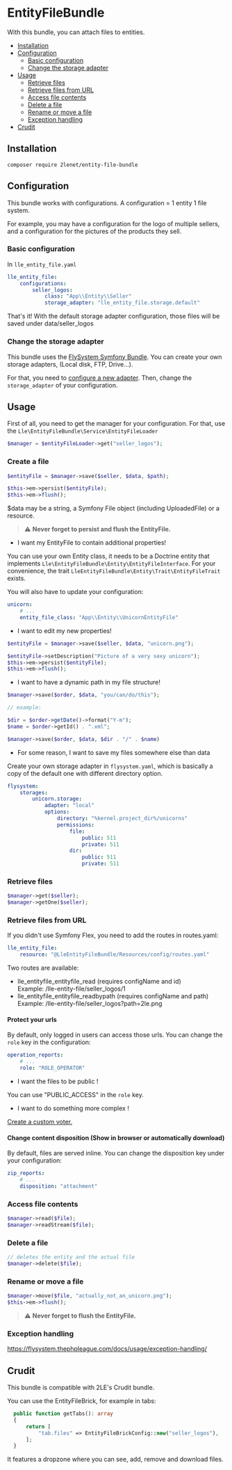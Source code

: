 # EntityFileBundle

With this bundle, you can attach files to entities.

* [Installation](#installation)
* [Configuration](#configuration)
  * [Basic configuration](#basic-configuration)
  * [Change the storage adapter](#change-the-storage-adapter)
* [Usage](#usage)
  * [Retrieve files](#retrieve-files)
  * [Retrieve files from URL](#retrieve-files-from-url)
  * [Access file contents](#access-file-contents)
  * [Delete a file](#delete-a-file)
  * [Rename or move a file](#rename-or-move-a-file)
  * [Exception handling](#exception-handling)
* [Crudit](#crudit)

## Installation

```
composer require 2lenet/entity-file-bundle
```

## Configuration

This bundle works with configurations. A configuration = 1 entity 1 file system.

For example, you may have a configuration for the logo of multiple sellers, and a configuration for the pictures of the products they sell.

### Basic configuration

In  `lle_entity_file.yaml`
```yaml
lle_entity_file:
    configurations:
        seller_logos:
            class: "App\\Entity\\Seller"
            storage_adapter: "lle_entity_file.storage.default"

```

That's it! With the default storage adapter configuration, those files will be saved under data/seller_logos

### Change the storage adapter

This bundle uses the [FlySystem Symfony Bundle](https://flysystem.thephpleague.com/docs/). You can create your own storage adapters, (Local disk, FTP, Drive...).

For that, you need to [configure a new adapter](https://github.com/thephpleague/flysystem-bundle/blob/master/docs/B-configuration-reference.md). Then, change the `storage_adapter` of your configuration.

## Usage

First of all, you need to get the manager for your configuration. For that, use the `Lle\EntityFileBundle\Service\EntityFileLoader`

```php
$manager = $entityFileLoader->get("seller_logos");
```

### Create a file

```php
$entityFile = $manager->save($seller, $data, $path);

$this->em->persist($entityFile);
$this->em->flush();
```

$data may be a string, a Symfony File object (including UploadedFile) or a resource.

> :warning: **Never forget to persist and flush the EntityFile.**

* I want my EntityFile to contain additional properties!

You can use your own Entity class, it needs to be a Doctrine entity that implements `Lle\EntityFileBundle\Entity\EntityFileInterface`. For your convenience, the trait `LleEntityFileBundle\Entity\Trait\EntityFileTrait` exists.

You will also have to update your configuration:
```yaml
unicorn:
    # ...
    entity_file_class: "App\\Entity\\UnicornEntityFile"
```

* I want to edit my new properties!

```php
$entityFile = $manager->save($seller, $data, "unicorn.png");

$entityFile->setDescription("Picture of a very sexy unicorn");
$this->em->persist($entityFile);
$this->em->flush();
```

* I want to have a dynamic path in my file structure!

```php
$manager->save($order, $data, "you/can/do/this");

// example:

$dir = $order->getDate()->format("Y-m");
$name = $order->getId() . ".xml";

$manager->save($order, $data, $dir . "/" . $name)
```

* For some reason, I want to save my files somewhere else than data

Create your own storage adapter in `flysystem.yaml`, which is basically a copy of the default one with different directory option.
```yaml
flysystem:
    storages:
        unicorn.storage:
            adapter: "local"
            options:
                directory: "%kernel.project_dir%/unicorns"
                permissions:
                    file:
                        public: 511
                        private: 511
                    dir:
                        public: 511
                        private: 511
```

### Retrieve files

```php
$manager->get($seller);
$manager->getOne($seller);
```

### Retrieve files from URL

If you didn't use Symfony Flex, you need to add the routes in routes.yaml:
```yaml
lle_entity_file:
    resource: "@LleEntityFileBundle/Resources/config/routes.yaml"
```

Two routes are available:

* lle_entityfile_entityfile_read (requires configName and id)  
Example: /lle-entity-file/seller_logos/1
* lle_entityfile_entityfile_readbypath (requires configName and path)  
  Example: /lle-entity-file/seller_logos?path=2le.png

#### Protect your urls
By default, only logged in users can access those urls. You can change the `role` key in the configuration:
```yaml
operation_reports:
    # ...
    role: "ROLE_OPERATOR"
```

* I want the files to be public !

You can use "PUBLIC_ACCESS" in the `role` key.

* I want to do something more complex !

[Create a custom voter.](https://symfony.com/doc/current/security/voters.html)

#### Change content disposition (Show in browser or automatically download)
By default, files are served inline. You can change the disposition key under your configuration:
```yaml
zip_reports:
    # ...
    disposition: "attachment"
```

### Access file contents

```php
$manager->read($file);
$manager->readStream($file);
```

### Delete a file
```php
// deletes the entity and the actual file
$manager->delete($file);
```

### Rename or move a file
```php
$manager->move($file, "actually_not_an_unicorn.png");
$this->em->flush();
```

> :warning: **Never forget to flush the EntityFile.**

### Exception handling

https://flysystem.thephpleague.com/docs/usage/exception-handling/

## Crudit

This bundle is compatible with 2LE's Crudit bundle.

You can use the EntityFileBrick, for example in tabs:

```php
  public function getTabs(): array
  {
      return [
          "tab.files" => EntityFileBrickConfig::new("seller_logos"),
      ];
  }
```

It features a dropzone where you can see, add, remove and download files.
